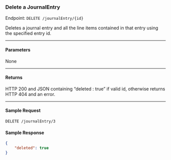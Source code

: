 ### Delete a  JournalEntry
Endpoint: `DELETE /journalEntry/{id}`

Deletes a journal entry and all the line items contained in that entry using the specified entry id.
___
#### Parameters
None
___

#### Returns
HTTP 200 and JSON containing “deleted : true” if valid id, otherwise returns HTTP 404 and an error.
___

#### Sample Request
`DELETE /journalEntry/3`
<br />

#### Sample Response
```json 
{
    "deleted": true
}
```

